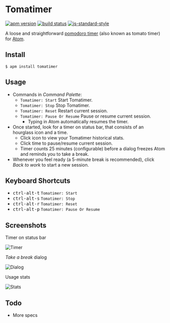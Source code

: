 # Tomatimer
[![apm version](https://img.shields.io/apm/v/tomatimer.svg?style=flat-square)](https://atom.io/packages/tomatimer)
[![build status](https://img.shields.io/travis/Yu1989/atom-tomatimer/master.svg?style=flat-square)](https://travis-ci.org/Yu1989/atom-tomatimer)
[![js-standard-style](https://img.shields.io/badge/code%20style-standard-brightgreen.svg?style=flat-square)](http://standardjs.com/)

A loose and straightforward [pomodoro timer](https://en.wikipedia.org/wiki/Pomodoro_Technique) (also known as tomato timer) for [Atom](https://atom.io).


## Install
```
$ apm install tomatimer
```

## Usage
- Commands in *Command Palette*:
  - `Tomatimer: Start` Start Tomatimer.
  - `Tomatimer: Stop` Stop Tomatimer.
  - `Tomatimer: Reset` Restart current session.
  - `Tomatimer: Pause Or Resume` Pause or resume current session.
    - Typing in Atom automatically resumes the timer.
- Once started, look for a timer on status bar, that consists of an hourglass icon and a time.
  - Click icon to view your Tomatimer historical stats.
  - Click time to pause/resume current session.
  - Timer counts 25 minutes (configurable) before a dialog freezes Atom and reminds you to take a break.
- Whenever you feel ready (a 5-minute break is recommended), click *Back to work* to start a new session.

## Keyboard Shortcuts
- <kbd>ctrl-alt-t</kbd> `Tomatimer: Start`
- <kbd>ctrl-alt-s</kbd> `Tomatimer: Stop`
- <kbd>ctrl-alt-r</kbd> `Tomatimer: Reset`
- <kbd>ctrl-alt-p</kbd> `Tomatimer: Pause Or Resume`

## Screenshots
Timer on status bar

![Timer](https://github.com/Yu1989/atom-tomatimer/blob/master/screenshots/timer.png?raw=true)

*Take a break* dialog

![Dialog](https://github.com/Yu1989/atom-tomatimer/blob/master/screenshots/dialog.png?raw=true)

Usage stats

![Stats](https://github.com/Yu1989/atom-tomatimer/blob/master/screenshots/stats.png?raw=true)

## Todo
- More specs
